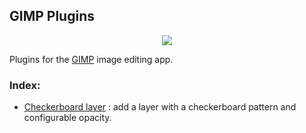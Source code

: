 ## GIMP Plugins
<p align="center">
  <img width="" src="https://www.gimp.org/images/wilber_wizard.png"
</p>

Plugins for the [GIMP](https://www.gimp.org/) image editing app.

### Index:
* [Checkerboard layer](https://github.com/Lozul/Plugins-Library/tree/master/GIMP/CheckerboardLayer) : add a layer with a checkerboard pattern and configurable opacity.
